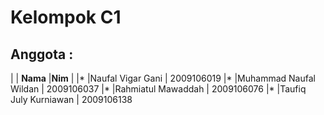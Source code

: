 # Kelompok C1
## Anggota :

|  |  **Nama** |**Nim** |
|* |Naufal Vigar Gani      |  2009106019
|* |Muhammad Naufal Wildan |  2009106037
|* |Rahmiatul Mawaddah     |  2009106076
|* |Taufiq July Kurniawan  |  2009106138

